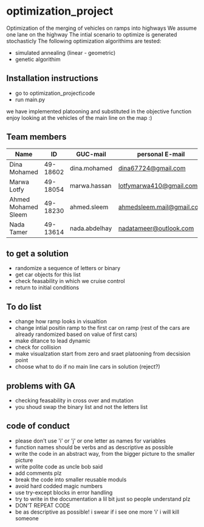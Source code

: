 # optimization_project
Optimization of the merging of vehicles on ramps into highways
We assume one lane on the highway
The intial scenario to optimize is generated stochasticly
The following optimization algorithims are tested:
- simulated annealing (linear - geometric)
- genetic algorithim 

## Installation instructions
- go to optimization_project\code
- run main.py

we have implemented platooning and substituted in the objective function
enjoy looking at the vehicles of the main line on the map :) 

## Team members
| Name              | ID       | GUC-mail               | personal E-mail        |
|-------------------|----------|------------------------|------------------------|
| Dina Mohamed      | 49-18602 | dina.mohamed           |dina67724@gmail.com     |
| Marwa Lotfy       | 49-18054 | marwa.hassan          |lotfymarwa410@gmail.com  |
| Ahmed Mohamed Sleem |49-18230| ahmed.sleem            |ahmedsleem.mail@gmail.com|
| Nada Tamer        | 49-13614 | nada.abdelhay         |nadatameer@outlook.com   |

## to get a solution
- randomize a sequence of letters or binary
- get car objects for this list
- check feasability in which we cruise control 
- return to initial conditions

## To do list
- change how ramp looks in visualtion
- change intial positin ramp to the first car on ramp (rest of the cars are already randomized based on value of first cars)
- make ditance to lead dynamic
- check for collision
- make visualzation start from zero and sraet platooning from decsision point 
- choose what to do if no main line cars in solution (reject?)

## problems with GA
- checking feasability in cross over and mutation
- you shoud swap the binary list and not the letters list

## code of conduct 
- please don't use 'i' or 'j' or one letter as names for variables
- function names should be verbs and as descriptive as possible
- write the code in an abstract way, from the bigger picture to the smaller picture
- write polite code as uncle bob said
- add comments plz
- break the code into smaller reusable moduls
- avoid hard codded magic numbers
- use try-except blocks in error handling
- try to write in the documentation a lil bit just so people understand plz
- DON'T REPEAT CODE
- be as descriptive as possible! i swear if i see one more 'i' i will kill someone


